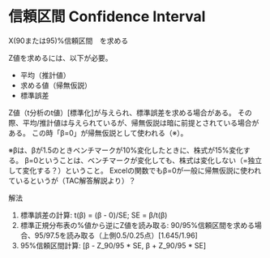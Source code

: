 # 信頼区間 Confidence Interval

X(90または95)%信頼区間　を求める

Z値を求めるには、以下が必要。
* 平均（推計値）
* 求める値（帰無仮説）
* 標準誤差

Z値（t分析のt値）[標準化]が与えられ、標準誤差を求める場合がある。
その際、平均/推計値は与えられているが、帰無仮説は暗に前提とされている場合がある。
この時「β=0」が帰無仮説として使われる（※）。

※βは、βが1.5のときベンチマークが10%変化したときに、株式が15%変化する。
β=0ということは、ベンチマークが変化しても、株式は変化しない（=独立して変化する？）ということ。
Excelの関数でもβ=0が一般に帰無仮説に使われているというが（TAC解答解説より）？

解法
1. 標準誤差の計算: t(β) = (β - 0)/SE; SE = β/t(β)
2. 標準正規分布表の%値から逆にZ値を読み取る: 90/95%信頼区間を求める場合、95/97.5を読み取る（上側0.5/0.25点）[1.645/1.96]
3. 95%信頼区間計算: [β - Z_90/95 * SE, β + Z_90/95 * SE]

